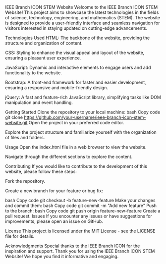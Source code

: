 
IEEE Branch ICON STEM Website
Welcome to the IEEE Branch ICON STEM Website! This project aims to showcase the latest technologies in the fields of science, technology, engineering, and mathematics (STEM). The website is designed to provide a user-friendly interface and seamless navigation for visitors interested in staying updated on cutting-edge advancements.

Technologies Used
HTML: The backbone of the website, providing the structure and organization of content.

CSS: Styling to enhance the visual appeal and layout of the website, ensuring a pleasant user experience.

JavaScript: Dynamic and interactive elements to engage users and add functionality to the website.

Bootstrap: A front-end framework for faster and easier development, ensuring a responsive and mobile-friendly design.

jQuery: A fast and feature-rich JavaScript library, simplifying tasks like DOM manipulation and event handling.

Getting Started
Clone the repository to your local machine:
bash
Copy code
git clone https://github.com/your-username/ieee-branch-icon-stem-website.git
Open the project in your preferred code editor.

Explore the project structure and familiarize yourself with the organization of files and folders.

Usage
Open the index.html file in a web browser to view the website.

Navigate through the different sections to explore the content.

Contributing
If you would like to contribute to the development of this website, please follow these steps:

Fork the repository.

Create a new branch for your feature or bug fix:

bash
Copy code
git checkout -b feature-new-feature
Make your changes and commit them:
bash
Copy code
git commit -m "Add new feature"
Push to the branch:
bash
Copy code
git push origin feature-new-feature
Create a pull request.
Issues
If you encounter any issues or have suggestions for improvements, please open an issue on GitHub.

License
This project is licensed under the MIT License - see the LICENSE file for details.

Acknowledgments
Special thanks to the IEEE Branch ICON for the inspiration and support.
Thank you for using the IEEE Branch ICON STEM Website! We hope you find it informative and engaging.
